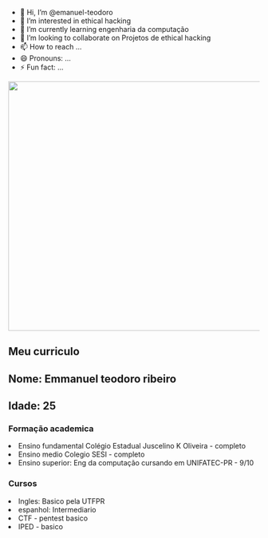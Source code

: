 - 👋 Hi, I’m @emanuel-teodoro
- 👀 I’m interested in ethical hacking
- 🌱 I’m currently learning engenharia da computação
- 💞️ I’m looking to collaborate on Projetos de ethical hacking
- 📫 How to reach ...
- 😄 Pronouns: ...
- ⚡ Fun fact: ...

<!---
emanuel-teodoro/emanuel-teodoro is a ✨ special ✨ repository because its `README.md` (this file) appears on your GitHub profile.
You can click the Preview link to take a look at your changes.
--->


<img src="https://orig00.deviantart.net/51a3/f/2016/306/0/9/hackerman_by_shiiftyshift-dan31sc.png" height = 500 width = 700>

<h2>Meu curriculo</h2>
<h2>Nome: Emmanuel teodoro ribeiro</h2>
<h2>Idade: 25</h2>

<h3>Formação academica</h3>
<li>Ensino fundamental Colégio Estadual Juscelino K Oliveira - completo</li>
<li>Ensino medio Colegio SESI - completo</li>
<li>Ensino superior: Eng da computação cursando em UNIFATEC-PR - 9/10</li>

<h3>Cursos</h3>
<li>Ingles: Basico pela UTFPR</li>
<li>espanhol: Intermediario</li>
<li>CTF - pentest basico</li>
<li>IPED - basico</li>
